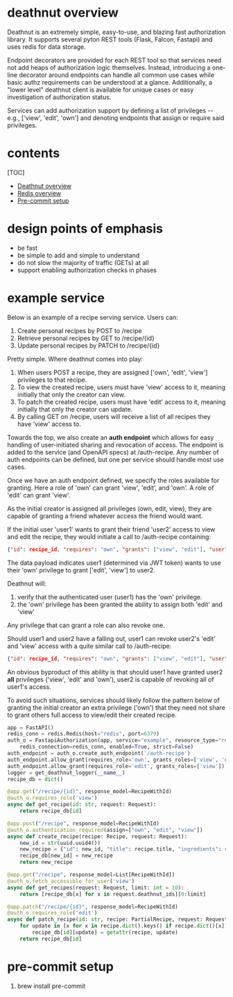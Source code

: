 # deathnut overview

Deathnut is an extremely simple, easy-to-use, and blazing fast authorization library. It supports
several pyton REST tools (Flask, Falcon, Fastapi) and uses redis for data storage.

Endpoint decorators are provided for each REST tool so that services need not add heaps of 
authorization logic themselves. Instead, introducing a one-line decorator around endpoints can 
handle all common use cases while basic authz requirements can be understood at a glance. 
Additionally, a "lower level" deathnut client is available for unique cases or easy investigation of
authorization status. 


Services can add authorization support by defining a list of privileges -- e.g., ['view', 'edit',
'own'] and denoting endpoints that assign or require said privileges.


# contents
[TOC]
- [Deathnut overview](#deathnut-overview)
- [Redis overview](docs/redis.md)
- [Pre-commit setup](#pre-commit-setup)

# design points of emphasis

- be fast
- be simple to add and simple to understand
- do not slow the majority of traffic (GETs) at all
- support enabling authorization checks in phases

# example service

Below is an example of a recipe serving service. Users can:
1) Create personal recipes by POST to /recipe
2) Retrieve personal recipes by GET to /recipe/{id}
3) Update personal recipes by PATCH to /recipe/{id}

Pretty simple. Where deathnut comes into play:
1) When users POST a recipe, they are assigned ['own', 'edit', 'view'] privileges to that recipe.
2) To view the created recipe, users must have 'view' access to it, meaning initially that only the
creator can view.
3) To patch the created recipe, users must have 'edit' access to it, meaning initially that only the
creator can update.
4) By calling GET on /recipe, users will receive a list of all recipes they have 'view' access to.

Towards the top, we also create an **auth endpoint** which allows for easy handling of user-initiated
sharing and revocation of access. The endpoint is added to the service (and OpenAPI specs) at 
/auth-recipe. Any number of auth endpoints can be defined, but one per service should handle most 
use cases.

Once we have an auth endpoint defined, we specify the roles available for granting.
Here a role of 'own' can grant 'view', 'edit', and 'own'. A role of 'edit' can grant 'view'. 

As the initial creator is assigned all privileges (own, edit, view), they are capable of granting
a friend whatever access the friend would want. 

If the initial user 'user1' wants to grant their friend 'user2' access to view and edit the recipe,
they would initiate a call to /auth-recipe containing:

```json
{"id": recipe_id, "requires": "own", "grants": ["view", "edit"], "user": user2_id}
```
The data payload indicates user1 (determined via JWT token) wants to use their 'own' privilege to 
grant ['edit', 'view'] to user2. 

Deathnut will:
1) verify that the authenticated user (user1) has the 'own' privilege.
2) the 'own' privilege has been granted the ability to assign both 'edit' and 'view'

Any privilege that can grant a role can also revoke one.

Should user1 and user2 have a falling out, user1 can revoke user2's 'edit' and 'view' access with
a quite similar call to /auth-recipe:

```json
{"id": recipe_id, "requires": "own", "grants": ["view", "edit"], "user": user2_id, "revoke": True}
```

An obvious byproduct of this ability is that should user1 have granted user2 **all** privileges
('view', 'edit' and 'own'), user2 is capable of revoking all of user1's access. 

To avoid such situations, services should likely follow the pattern below of granting the initial
creator an extra privilege ('own') that they need not share to grant others full access to view/edit
their created recipe. 

```python
app = FastAPI()
redis_conn = redis.Redis(host="redis", port=6379)
auth_o = FastapiAuthorization(app, service="example", resource_type="recipe", 
    redis_connection=redis_conn, enabled=True, strict=False)
auth_endpoint = auth_o.create_auth_endpoint('/auth-recipe')
auth_endpoint.allow_grant(requires_role='own', grants_roles=['view', 'edit', 'own'])
auth_endpoint.allow_grant(requires_role='edit', grants_roles=['view'])
logger = get_deathnut_logger(__name__)
recipe_db = dict()

@app.get("/recipe/{id}", response_model=RecipeWithId)
@auth_o.requires_role('view')
async def get_recipe(id: str, request: Request):
    return recipe_db[id]

@app.post("/recipe", response_model=RecipeWithId)
@auth_o.authentication_required(assign=["own", "edit", "view"])
async def create_recipe(recipe: Recipe, request: Request):
    new_id = str(uuid.uuid4())
    new_recipe = {"id": new_id, "title": recipe.title, "ingredients": recipe.ingredients}
    recipe_db[new_id] = new_recipe
    return new_recipe

@app.get("/recipe", response_model=List[RecipeWithId])
@auth_o.fetch_accessible_for_user('view')
async def get_recipes(request: Request, limit: int = 10):
    return [recipe_db[x] for x in request.deathnut_ids][0:limit]

@app.patch("/recipe/{id}", response_model=RecipeWithId)
@auth_o.requires_role('edit')
async def patch_recipe(id: str, recipe: PartialRecipe, request: Request):
    for update in [x for x in recipe.dict().keys() if recipe.dict()[x]]:
        recipe_db[id][update] = getattr(recipe, update)
    return recipe_db[id]
```

# pre-commit setup
1) brew install pre-commit
